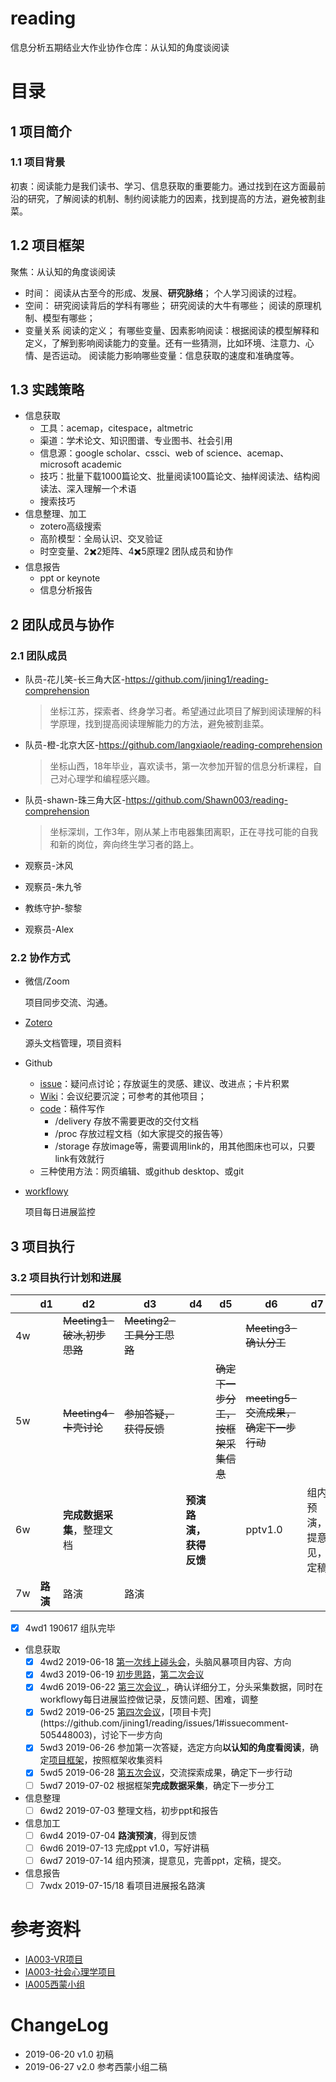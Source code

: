 # reading

信息分析五期结业大作业协作仓库：从认知的角度谈阅读

# 目录

## 1 项目简介

### 1.1 项目背景

初衷：阅读能力是我们读书、学习、信息获取的重要能力。通过找到在这方面最前沿的研究，了解阅读的机制、制约阅读能力的因素，找到提高的方法，避免被割韭菜。

## 1.2 项目框架

聚焦：从认知的角度谈阅读

- 时间：
  阅读从古至今的形成、发展、**研究脉络**；
  个人学习阅读的过程。
- 空间：
  研究阅读背后的学科有哪些；
  研究阅读的大牛有哪些；
  阅读的原理机制、模型有哪些；
- 变量关系
  阅读的定义；
  有哪些变量、因素影响阅读：根据阅读的模型解释和定义，了解到影响阅读能力的变量。还有一些猜测，比如环境、注意力、心情、是否运动。
  阅读能力影响哪些变量：信息获取的速度和准确度等。

## 1.3 实践策略

- 信息获取
  - 工具：acemap，citespace，altmetric
  - 渠道：学术论文、知识图谱、专业图书、社会引用
  - 信息源：google scholar、cssci、web of science、acemap、microsoft academic
  - 技巧：批量下载1000篇论文、批量阅读100篇论文、抽样阅读法、结构阅读法、深入理解一个术语
  - 搜索技巧
- 信息整理、加工
  - zotero高级搜索
  - 高阶模型：全局认识、交叉验证
  - 时空变量、2✖️2矩阵、4✖️5原理2 团队成员和协作
- 信息报告
  - ppt or keynote
  - 信息分析报告

## 2 团队成员与协作

### 2.1 团队成员

- 队员-花儿笑-长三角大区-https://github.com/jining1/reading-comprehension

  > 坐标江苏，探索者、终身学习者。希望通过此项目了解到阅读理解的科学原理，找到提高阅读理解能力的方法，避免被割韭菜。

- 队员-橙-北京大区-https://github.com/langxiaole/reading-comprehension

  > 坐标山西，18年毕业，喜欢读书，第一次参加开智的信息分析课程，自己对心理学和编程感兴趣。

- 队员-shawn-珠三角大区-https://github.com/Shawn003/reading-comprehension

  > 坐标深圳，工作3年，刚从某上市电器集团离职，正在寻找可能的自我和新的岗位，奔向终生学习者的路上。

- 观察员-沐风

- 观察员-朱九爷

- 教练守护-黎黎

- 观察员-Alex

### 2.2 协作方式

- 微信/Zoom

  项目同步交流、沟通。

- [Zotero](https://www.zotero.org/groups/2341439/ia005bp-reading-comprehension?)

  源头文档管理，项目资料

- Github

  - [issue](https://github.com/jining1/reading-comprehension/issues)：疑问点讨论；存放诞生的灵感、建议、改进点；卡片积累
  - [Wiki](https://github.com/jining1/reading-comprehension/wiki)：会议纪要沉淀；可参考的其他项目；
  - [code](https://github.com/jining1/reading-comprehension)：稿件写作
    - /delivery 存放不需要更改的交付文档
    - /proc 存放过程文档（如大家提交的报告等）
    - /storage	存放image等，需要调用link的，用其他图床也可以，只要link有效就行
  - 三种使用方法：网页编辑、或github desktop、或git

- [workflowy](https://workflowy.com/#/6d763c77b72e)

  项目每日进展监控

## 3 项目执行

### 3.2 项目执行计划和进展

|      | d1       | d2                         | d3                        | d4                     | d5                                 | d6                                    | d7                     |
| ---- | -------- | -------------------------- | ------------------------- | ---------------------- | ---------------------------------- | ------------------------------------- | ---------------------- |
| 4w   |          | ~~Meeting1-破冰,初步思路~~ | ~~Meeting2-工具分工思路~~ |                        |                                    | ~~Meeting3-确认分工~~                 |                        |
| 5w   |          | ~~Meeting4-卡壳讨论~~      | ~~参加答疑，获得反馈~~    |                        | ~~确定下一步分工，按框架采集信息~~ | ~~meeting5-交流成果，确定下一步行动~~ |                        |
| 6w   |          | **完成数据采集**，整理文档 |                           | **预演路演，获得反馈** |                                    | pptv1.0                               | 组内预演，提意见，定稿 |
| 7w   | **路演** | 路演                       | 路演                      |                        |                                    |                                       |                        |

- [x] 4wd1 190617 组队完毕
- 信息获取
  - [x] 4wd2 2019-06-18 [第一次线上碰头会](https://github.com/jining1/reading-comprehension/wiki/2019-06-18)，头脑风暴项目内容、方向
  - [x] 4wd3 2019-06-19 [初步思路](https://github.com/jining1/reading-comprehension/issues/1)，[第二次会议](https://github.com/jining1/reading-comprehension/wiki/2019-06-19)
  - [x] 4wd6 2019-06-22 [第三次会议](https://github.com/jining1/reading-comprehension/wiki/2019-06-22-Meeting-Memo)_，确认详细分工，分头采集数据，同时在workflowy每日进展监控做记录，反馈问题、困难，调整
  - [x] 5wd2 2019-06-25 [第四次会议]([https://github.com/jining1/reading/wiki/2019-06-25%E4%BC%9A%E8%AE%AE](https://github.com/jining1/reading/wiki/2019-06-25会议))，[项目卡壳](https://github.com/jining1/reading/issues/1#issuecomment-505448003)，讨论下一步方向
  - [x] 5wd3 2019-06-26 参加第一次答疑，选定方向**以认知的角度看阅读**，确定[项目框架](https://github.com/jining1/reading/issues/1#issuecomment-505483254)，按照框架收集资料
  - [x] 5wd5 2019-06-28 [第五次会议](https://github.com/jining1/reading/wiki/2019-06-29)，交流探索成果，确定下一步行动
  - [ ] 5wd7 2019-07-02 根据框架**完成数据采集**，确定下一步分工
- 信息整理
  - [ ] 6wd2 2019-07-03 整理文档，初步ppt和报告
- 信息加工
  - [ ] 6wd4 2019-07-04 **路演预演**，得到反馈
  - [ ] 6wd6 2019-07-13 完成ppt v1.0，写好讲稿
  - [ ] 6wd7 2019-07-14 组内预演，提意见，完善ppt，定稿，提交。
- 信息报告
  - [ ] 7wdx 2019-07-15/18 看项目进展报名路演

# 参考资料

- [IA003-VR项目](https://github.com/kiaorahao/IA003BP)
- [IA003-社会心理学项目]()
- [IA005西蒙小组](https://github.com/livingworld/IA005_Simon)

# ChangeLog

- 2019-06-20 v1.0 初稿
- 2019-06-27 v2.0 参考西蒙小组二稿
